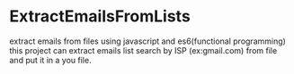 # ExtractEmailsFromLists
extract emails from files using javascript and es6(functional programming)
this project can extract emails list search by ISP (ex:gmail.com) from file and put it in a you file.
